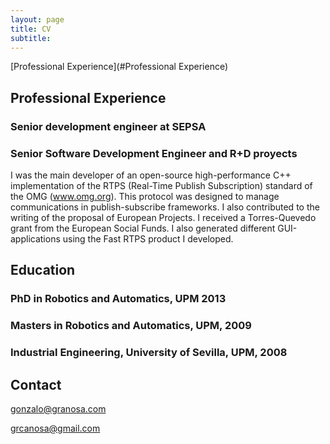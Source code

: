 ```yaml
---
layout: page
title: CV
subtitle: 
---
```


[Professional Experience](#Professional Experience)



## Professional Experience

### Senior development engineer at SEPSA

### Senior Software Development Engineer and R+D proyects

I was the main developer of an open-source high-performance C++ implementation of the RTPS (Real-Time Publish Subscription) standard of the OMG (www.omg.org). This protocol was designed to manage communications in publish-subscribe frameworks. I also contributed to the writing of the proposal of European Projects. I received a Torres-Quevedo grant from the European Social Funds. I also generated different GUI-applications using the Fast RTPS product I developed.

## Education

### PhD in Robotics and Automatics, UPM 2013
### Masters in Robotics and Automatics, UPM, 2009
### Industrial Engineering, University of Sevilla, UPM, 2008


## Contact

[gonzalo@granosa.com](mailto:gonzalo@grcanosa.com)

[grcanosa@gmail.com](mailto:grcanosa@gmail.com)
